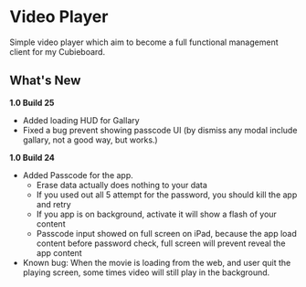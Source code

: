 Video Player
============

Simple video player which aim to become a full functional management client for my Cubieboard.

What's New
----------

**1.0 Build 25**

- Added loading HUD for Gallary
- Fixed a bug prevent showing passcode UI (by dismiss any modal include gallary, not a good way, but works.)

**1.0 Build 24**

- Added Passcode for the app.
    + Erase data actually does nothing to your data
    + If you used out all 5 attempt for the password, you should kill the app and retry
    + If you app is on background, activate it will show a flash of your content
    + Passcode input showed on full screen on iPad, because the app load content before password check, full screen will prevent reveal the app content
- Known bug: When the movie is loading from the web, and user quit the playing screen, some times video will still play in the background.
